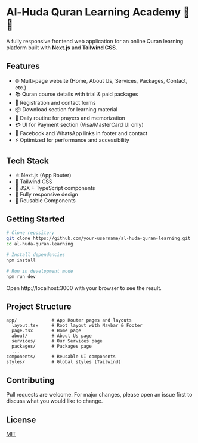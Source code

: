 # Al-Huda Quran Learning Academy 🌙📖

A fully responsive frontend web application for an online Quran learning platform built with **Next.js** and **Tailwind CSS**.

## Features

- 🌐 Multi-page website (Home, About Us, Services, Packages, Contact, etc.)
- 📚 Quran course details with trial & paid packages
- 🧾 Registration and contact forms
- 📦 Download section for learning material
- 📅 Daily routine for prayers and memorization
- 💳 UI for Payment section (Visa/MasterCard UI only)
- 📲 Facebook and WhatsApp links in footer and contact
- ⚡ Optimized for performance and accessibility

## Tech Stack

- ⚛️ Next.js (App Router)
- 💨 Tailwind CSS
- 🎨 JSX + TypeScript components
- 📱 Fully responsive design
- 🎯 Reusable Components

## Getting Started

```bash
# Clone repository
git clone https://github.com/your-username/al-huda-quran-learning.git
cd al-huda-quran-learning

# Install dependencies
npm install

# Run in development mode
npm run dev
```

Open http://localhost:3000 with your browser to see the result.

## Project Structure

```
app/             # App Router pages and layouts
  layout.tsx     # Root layout with Navbar & Footer
  page.tsx       # Home page
  about/         # About Us page
  services/      # Our Services page
  packages/      # Packages page
  ...
components/      # Reusable UI components
styles/          # Global styles (Tailwind)
```

## Contributing
Pull requests are welcome. For major changes, please open an issue first to discuss what you would like to change.

## License
[MIT](LICENSE)
